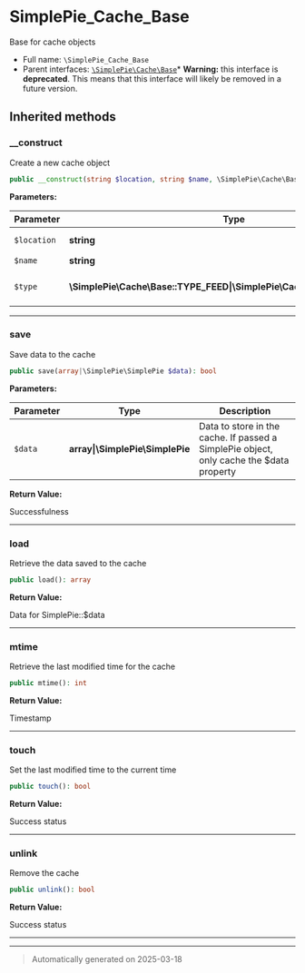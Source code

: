 
# SimplePie_Cache_Base

Base for cache objects



* Full name: `\SimplePie_Cache_Base`
* Parent interfaces: [`\SimplePie\Cache\Base`](./SimplePie/Cache/Base.md)* **Warning:** this interface is **deprecated**. This means that this interface will likely be removed in a future version.





## Inherited methods


### __construct

Create a new cache object

```php
public __construct(string $location, string $name, \SimplePie\Cache\Base::TYPE_FEED|\SimplePie\Cache\Base::TYPE_IMAGE $type): mixed
```








**Parameters:**

| Parameter | Type | Description |
|-----------|------|-------------|
| `$location` | **string** | Location string (from SimplePie::$cache_location) |
| `$name` | **string** | Unique ID for the cache |
| `$type` | **\SimplePie\Cache\Base::TYPE_FEED&#124;\SimplePie\Cache\Base::TYPE_IMAGE** | Either TYPE_FEED for SimplePie data, or TYPE_IMAGE for image data |





***

### save

Save data to the cache

```php
public save(array|\SimplePie\SimplePie $data): bool
```








**Parameters:**

| Parameter | Type | Description |
|-----------|------|-------------|
| `$data` | **array&#124;\SimplePie\SimplePie** | Data to store in the cache. If passed a SimplePie object, only cache the $data property |


**Return Value:**

Successfulness




***

### load

Retrieve the data saved to the cache

```php
public load(): array
```









**Return Value:**

Data for SimplePie::$data




***

### mtime

Retrieve the last modified time for the cache

```php
public mtime(): int
```









**Return Value:**

Timestamp




***

### touch

Set the last modified time to the current time

```php
public touch(): bool
```









**Return Value:**

Success status




***

### unlink

Remove the cache

```php
public unlink(): bool
```









**Return Value:**

Success status




***


***
> Automatically generated on 2025-03-18
